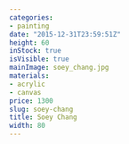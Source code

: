```yaml
---
categories:
- painting
date: "2015-12-31T23:59:51Z"
height: 60
inStock: true
isVisible: true
mainImage: soey_chang.jpg
materials:
- acrylic
- canvas
price: 1300
slug: soey-chang
title: Soey Chang
width: 80
---
```



